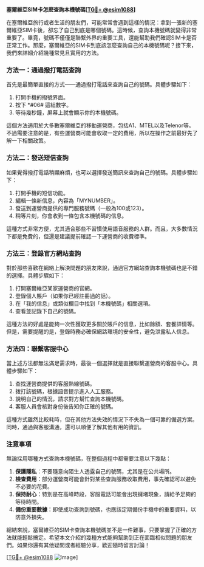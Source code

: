 **塞爾維亞SIM卡怎麽查詢本機號碼[[TG💪+ @esim1088](https://t.me/s/esim1088)]**

在塞爾維亞旅行或者生活的朋友們，可能常常會遇到這樣的情況：拿到一張新的塞爾維亞SIM卡後，卻忘了自己到底是哪個號碼。這時候，查詢本機號碼就變得非常重要了。畢竟，號碼不僅僅是聯繫外界的重要工具，還能幫助我們確認SIM卡是否正常工作。那麼，塞爾維亞的SIM卡到底該怎麼查詢自己的本機號碼呢？接下來，我們來詳細介紹幾種常見且實用的方法。

### 方法一：通過撥打電話查詢

首先是最簡單直接的方式——通過撥打電話來查詢自己的號碼。具體步驟如下：

1. 打開手機的撥號界面。
2. 按下 *#06# 這組數字。
3. 等待幾秒鐘，屏幕上就會顯示你的本機號碼。

這個方法適用於大多數塞爾維亞的移動運營商，包括A1、MTEL以及Telenor等。不過需要注意的是，有些運營商可能會收取一定的費用，所以在操作之前最好先了解一下相關政策。

### 方法二：發送短信查詢

如果覺得撥打電話稍顯麻煩，也可以選擇發送簡訊來查詢自己的號碼。具體步驟如下：

1. 打開手機的短信功能。
2. 編輯一條新信息，內容為「MYNUMBER」。
3. 發送到運營商提供的專門服務號碼（一般為100或123）。
4. 稍等片刻，你會收到一條包含本機號碼的信息。

這種方式非常方便，尤其適合那些不習慣使用語音服務的人群。而且，大多數情況下都是免費的，但還是建議提前確認一下運營商的收費標準。

### 方法三：登錄官方網站查詢

對於那些喜歡在網絡上解決問題的朋友來說，通過官方網站查詢本機號碼也是不錯的選擇。具體步驟如下：

1. 打開塞爾維亞某家運營商的官網。
2. 登錄個人賬戶（如果你已經註冊過的話）。
3. 在「我的信息」或類似欄目中找到「本機號碼」相關選項。
4. 查看並記錄下自己的號碼。

這種方法的好處是能夠一次性獲取更多關於賬戶的信息，比如餘額、套餐詳情等。但是，需要提醒的是，登錄時務必確保網路環境的安全性，避免泄露私人信息。

### 方法四：聯繫客服中心

當上述方法都無法滿足需求時，最後一個選擇就是直接聯繫運營商的客服中心。具體步驟如下：

1. 查找運營商提供的客服熱線號碼。
2. 拨打該號碼，根據語音提示進入人工服務。
3. 說明自己的情況，請求對方幫忙查詢本機號碼。
4. 客服人員會核對身份後告知你正確的號碼。

這種方式雖然比較耗時，但在其他方法失效的情況下不失為一個可靠的備選方案。同時，通過與客服溝通，還可以順便了解其他有用的資訊。

### 注意事項

無論採用哪種方式查詢本機號碼，在整個過程中都需要注意以下幾點：

1. **保護隱私**：不要隨意向陌生人透露自己的號碼，尤其是在公共場所。
2. **檢查費用**：部分運營商可能會針對某些查詢服務收取費用，事先確認可以避免不必要的花費。
3. **保持耐心**：特別是在高峰時段，客服電話可能會出現擁堵現象，請給予足夠的等待時間。
4. **備份重要數據**：即使成功查詢到號碼，也應該定期備份手機中的重要資料，以防意外損失。

總結來說，塞爾維亞的SIM卡查詢本機號碼並不是一件難事，只要掌握了正確的方法就能輕鬆搞定。希望本文介紹的幾種方式能夠幫助到正在面臨相似問題的朋友們。如果你還有其他疑問或者經驗分享，歡迎隨時留言討論！

[[TG💪+ @esim1088](https://t.me/s/esim1088) ![Image](https://i.postimg.cc/4NQfJmqS/Snipaste-2025-05-13-00-14-12.png)]